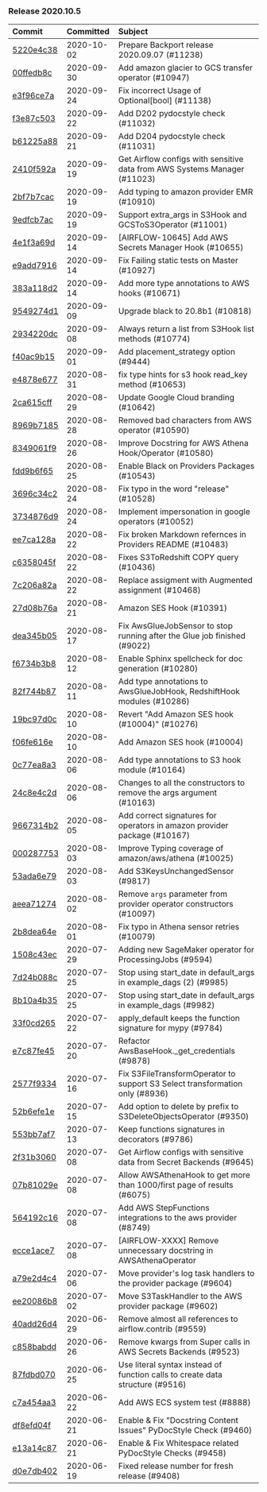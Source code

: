 

### Release 2020.10.5

| Commit                                                                                         | Committed   | Subject                                                                       |
|:-----------------------------------------------------------------------------------------------|:------------|:------------------------------------------------------------------------------|
| [5220e4c38](https://github.com/apache/airflow/commit/5220e4c3848a2d2c81c266ef939709df9ce581c5) | 2020-10-02  | Prepare Backport release 2020.09.07 (#11238)                                  |
| [00ffedb8c](https://github.com/apache/airflow/commit/00ffedb8c402eb5638782628eb706a5f28215eac) | 2020-09-30  | Add amazon glacier to GCS transfer operator (#10947)                          |
| [e3f96ce7a](https://github.com/apache/airflow/commit/e3f96ce7a8ac098aeef5e9930e6de6c428274d57) | 2020-09-24  | Fix incorrect Usage of Optional[bool] (#11138)                                |
| [f3e87c503](https://github.com/apache/airflow/commit/f3e87c503081a3085dff6c7352640d7f08beb5bc) | 2020-09-22  | Add D202 pydocstyle check (#11032)                                            |
| [b61225a88](https://github.com/apache/airflow/commit/b61225a8850b20be17842c2428b91d873584c4da) | 2020-09-21  | Add D204 pydocstyle check (#11031)                                            |
| [2410f592a](https://github.com/apache/airflow/commit/2410f592a4ab160b377f1a9e5de3b7262b9851cc) | 2020-09-19  | Get Airflow configs with sensitive data from AWS Systems Manager (#11023)     |
| [2bf7b7cac](https://github.com/apache/airflow/commit/2bf7b7cac7858f5a6a495f1a9eb4780ec84f95b4) | 2020-09-19  | Add typing to amazon provider EMR (#10910)                                    |
| [9edfcb7ac](https://github.com/apache/airflow/commit/9edfcb7ac46917836ec956264da8876e58d92392) | 2020-09-19  | Support extra_args in S3Hook and GCSToS3Operator (#11001)                     |
| [4e1f3a69d](https://github.com/apache/airflow/commit/4e1f3a69db8614c302e4916332555034053b935c) | 2020-09-14  | [AIRFLOW-10645] Add AWS Secrets Manager Hook (#10655)                         |
| [e9add7916](https://github.com/apache/airflow/commit/e9add79160e3a16bb348e30f4e83386a371dbc1e) | 2020-09-14  | Fix Failing static tests on Master (#10927)                                   |
| [383a118d2](https://github.com/apache/airflow/commit/383a118d2df618e46d81c520cd2c4a31d81b33dd) | 2020-09-14  | Add more type annotations to AWS hooks (#10671)                               |
| [9549274d1](https://github.com/apache/airflow/commit/9549274d110f689a0bd709db829a4d69e274eed9) | 2020-09-09  | Upgrade black to 20.8b1 (#10818)                                              |
| [2934220dc](https://github.com/apache/airflow/commit/2934220dc98e295764f7791d33e121629ed2fbbb) | 2020-09-08  | Always return a list from S3Hook list methods (#10774)                        |
| [f40ac9b15](https://github.com/apache/airflow/commit/f40ac9b151124dbcd87197d6ae38c85191d41f38) | 2020-09-01  | Add placement_strategy option (#9444)                                         |
| [e4878e677](https://github.com/apache/airflow/commit/e4878e6775bbe5cb2a1d786e57e009271b78bba0) | 2020-08-31  | fix type hints for s3 hook read_key method (#10653)                           |
| [2ca615cff](https://github.com/apache/airflow/commit/2ca615cffefe97dfa38e1b7f60d9ed33c6628992) | 2020-08-29  | Update Google Cloud branding (#10642)                                         |
| [8969b7185](https://github.com/apache/airflow/commit/8969b7185ebc3c90168ce9a2fb97dfbc74d2bed9) | 2020-08-28  | Removed bad characters from AWS operator (#10590)                             |
| [8349061f9](https://github.com/apache/airflow/commit/8349061f9cb01a92c87edd349cc844c4053851e8) | 2020-08-26  | Improve Docstring for AWS Athena Hook/Operator (#10580)                       |
| [fdd9b6f65](https://github.com/apache/airflow/commit/fdd9b6f65b608c516b8a062b058972d9a45ec9e3) | 2020-08-25  | Enable Black on Providers Packages (#10543)                                   |
| [3696c34c2](https://github.com/apache/airflow/commit/3696c34c28c6bc7b442deab999d9ecba24ed0e34) | 2020-08-24  | Fix typo in the word &#34;release&#34; (#10528)                                       |
| [3734876d9](https://github.com/apache/airflow/commit/3734876d9898067ee933b84af522d53df6160d7f) | 2020-08-24  | Implement impersonation in google operators (#10052)                          |
| [ee7ca128a](https://github.com/apache/airflow/commit/ee7ca128a17937313566f2badb6cc569c614db94) | 2020-08-22  | Fix broken Markdown refernces in Providers README (#10483)                    |
| [c6358045f](https://github.com/apache/airflow/commit/c6358045f9d61af63c96833cb6682d6f382a6408) | 2020-08-22  | Fixes S3ToRedshift COPY query (#10436)                                        |
| [7c206a82a](https://github.com/apache/airflow/commit/7c206a82a6f074abcc4898a005ecd2c84a920054) | 2020-08-22  | Replace assigment with Augmented assignment (#10468)                          |
| [27d08b76a](https://github.com/apache/airflow/commit/27d08b76a2d171d716a1599157a8a60a121dbec6) | 2020-08-21  | Amazon SES Hook (#10391)                                                      |
| [dea345b05](https://github.com/apache/airflow/commit/dea345b05c2cd226e70f97a3934d7456aa1cc754) | 2020-08-17  | Fix AwsGlueJobSensor to stop running after the Glue job finished (#9022)      |
| [f6734b3b8](https://github.com/apache/airflow/commit/f6734b3b850d33d3712763f93c114e80f5af9ffb) | 2020-08-12  | Enable Sphinx spellcheck for doc generation (#10280)                          |
| [82f744b87](https://github.com/apache/airflow/commit/82f744b871bb2c5e9a2d628e1c45ae16c1244240) | 2020-08-11  | Add type annotations to AwsGlueJobHook, RedshiftHook modules (#10286)         |
| [19bc97d0c](https://github.com/apache/airflow/commit/19bc97d0ce436a6ec9d8e9a5adcd48c0a769d01f) | 2020-08-10  | Revert &#34;Add Amazon SES hook (#10004)&#34; (#10276)                                |
| [f06fe616e](https://github.com/apache/airflow/commit/f06fe616e66256bdc53710de505c2c6b1bd21528) | 2020-08-10  | Add Amazon SES hook (#10004)                                                  |
| [0c77ea8a3](https://github.com/apache/airflow/commit/0c77ea8a3c417805f66d10f0c757ca218bf8dee0) | 2020-08-06  | Add type annotations to S3 hook module (#10164)                               |
| [24c8e4c2d](https://github.com/apache/airflow/commit/24c8e4c2d6e359ecc2c7d6275dccc68de4a82832) | 2020-08-06  | Changes to all the constructors to remove the args argument (#10163)          |
| [9667314b2](https://github.com/apache/airflow/commit/9667314b2fb879edc451793a8350123507e1cfd6) | 2020-08-05  | Add correct signatures for operators in amazon provider package (#10167)      |
| [000287753](https://github.com/apache/airflow/commit/000287753b478f29e6c25442ac253e3a6c8e8c87) | 2020-08-03  | Improve Typing coverage of amazon/aws/athena (#10025)                         |
| [53ada6e79](https://github.com/apache/airflow/commit/53ada6e7911f411e80ebb00be9f07a7cc0788d01) | 2020-08-03  | Add S3KeysUnchangedSensor (#9817)                                             |
| [aeea71274](https://github.com/apache/airflow/commit/aeea71274d4527ff2351102e94aa38bda6099e7f) | 2020-08-02  | Remove `args` parameter from provider operator constructors (#10097)          |
| [2b8dea64e](https://github.com/apache/airflow/commit/2b8dea64e9e8716fba8c38a1b439f7835bbd2918) | 2020-08-01  | Fix typo in Athena sensor retries (#10079)                                    |
| [1508c43ec](https://github.com/apache/airflow/commit/1508c43ec9594e801b415dd82472fa017791b759) | 2020-07-29  | Adding new SageMaker operator for ProcessingJobs (#9594)                      |
| [7d24b088c](https://github.com/apache/airflow/commit/7d24b088cd736cfa18f9214e4c9d6ce2d5865f3d) | 2020-07-25  | Stop using start_date in default_args in example_dags (2) (#9985)             |
| [8b10a4b35](https://github.com/apache/airflow/commit/8b10a4b35e45d536a6475bfe1491ee75fad50186) | 2020-07-25  | Stop using start_date in default_args in example_dags (#9982)                 |
| [33f0cd265](https://github.com/apache/airflow/commit/33f0cd2657b2e77ea3477e0c93f13f1474be628e) | 2020-07-22  | apply_default keeps the function signature for mypy (#9784)                   |
| [e7c87fe45](https://github.com/apache/airflow/commit/e7c87fe453c6a70ed087c7ffbccaacbf0d2831b9) | 2020-07-20  | Refactor AwsBaseHook._get_credentials (#9878)                                 |
| [2577f9334](https://github.com/apache/airflow/commit/2577f9334a5cb71cccd97e62b0ae2d097cb99e1a) | 2020-07-16  | Fix S3FileTransformOperator to support S3 Select transformation only (#8936)  |
| [52b6efe1e](https://github.com/apache/airflow/commit/52b6efe1ecaae74b9c2497f565e116305d575a76) | 2020-07-15  | Add option to delete by prefix to S3DeleteObjectsOperator (#9350)             |
| [553bb7af7](https://github.com/apache/airflow/commit/553bb7af7cb7a50f7141b5b89297713cee6d19f6) | 2020-07-13  | Keep functions signatures in decorators (#9786)                               |
| [2f31b3060](https://github.com/apache/airflow/commit/2f31b3060ed8274d5d1b1db7349ce607640b9199) | 2020-07-08  | Get Airflow configs with sensitive data from Secret Backends (#9645)          |
| [07b81029e](https://github.com/apache/airflow/commit/07b81029ebc2a296fb54181f2cec11fcc7704d9d) | 2020-07-08  | Allow AWSAthenaHook to get more than 1000/first page of results (#6075)       |
| [564192c16](https://github.com/apache/airflow/commit/564192c1625a552456cebb3751978c08eebdb2a1) | 2020-07-08  | Add AWS StepFunctions integrations to the aws provider (#8749)                |
| [ecce1ace7](https://github.com/apache/airflow/commit/ecce1ace7a277c948c61d7d4cbfc8632cc216559) | 2020-07-08  | [AIRFLOW-XXXX] Remove unnecessary docstring in AWSAthenaOperator              |
| [a79e2d4c4](https://github.com/apache/airflow/commit/a79e2d4c4aa105f3fac5ae6a28e29af9cd572407) | 2020-07-06  | Move provider&#39;s log task handlers to the provider package (#9604)             |
| [ee20086b8](https://github.com/apache/airflow/commit/ee20086b8c499fa40dcaac71652f21b466e7f80f) | 2020-07-02  | Move S3TaskHandler to the AWS provider package (#9602)                        |
| [40add26d4](https://github.com/apache/airflow/commit/40add26d459c2511a6d9d305ae7300f0d6104211) | 2020-06-29  | Remove almost all references to airflow.contrib (#9559)                       |
| [c858babdd](https://github.com/apache/airflow/commit/c858babddf8b18b417993b5bfefec1c5635510da) | 2020-06-26  | Remove kwargs from Super calls in AWS Secrets Backends (#9523)                |
| [87fdbd070](https://github.com/apache/airflow/commit/87fdbd0708d942af98d35604fe5962962e25d246) | 2020-06-25  | Use literal syntax instead of function calls to create data structure (#9516) |
| [c7a454aa3](https://github.com/apache/airflow/commit/c7a454aa32bf33133d042e8438ac259b32144b21) | 2020-06-22  | Add AWS ECS system test (#8888)                                               |
| [df8efd04f](https://github.com/apache/airflow/commit/df8efd04f394afc4b5affb677bc78d8b7bd5275a) | 2020-06-21  | Enable &amp; Fix &#34;Docstring Content Issues&#34; PyDocStyle Check (#9460)              |
| [e13a14c87](https://github.com/apache/airflow/commit/e13a14c8730f4f633d996dd7d3468fe827136a84) | 2020-06-21  | Enable &amp; Fix Whitespace related PyDocStyle Checks (#9458)                     |
| [d0e7db402](https://github.com/apache/airflow/commit/d0e7db4024806af35e3c9a2cae460fdeedd4d2ec) | 2020-06-19  | Fixed release number for fresh release (#9408)                                |
